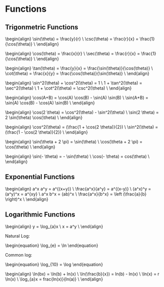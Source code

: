 # Functions
## Trigonmetric Functions

\begin{align}
\sin(\theta) = \frac{y}{r} \\
\csc(\theta) = \frac{r}{x} = \frac{1}{\cos(\theta)} \\
\end{align}

\begin{align}
\cos(\theta) = \frac{x}{r} \\
\sec(\theta) = \frac{r}{x} = \frac{1}{\cos(\theta)} \\
\end{align}

\begin{align}
\tan(\theta) = \frac{y}{x} = \frac{\sin(\theta)}{\cos(\theta)} \\
\cot(\theta) = \frac{x}{y} = \frac{\cos(\theta)}{\sin(\theta)} \\
\end{align}

\begin{align}
\sin^2(\theta) + \cos^2(\theta) = 1 \\
1 + \tan^2(\theta) = \sec^2(\theta) \\
1 + \cot^2(\theta) = \csc^2(\theta) \\
\end{align}

\begin{align}
\cos(A+B) = \cos(A) \cos(B) - \sin(A) \sin(B) \\
\sin(A+B) = \sin(A) \cos(B) - \cos(A) \sin(B) \\
\end{align}

\begin{align}
\cos(2 \theta) = \cos^2(\theta) - \sin^2(\theta) \\
\sin(2 \theta) = 2 \sin(\theta) \cos(\theta) \\
\end{align}

\begin{align}
\cos^2(\theta) = (\frac{1 + \cos(2 \theta)}{2}) \\
\sin^2(\theta) = (\frac{1 - \cos(2 \theta)}{2}) \\
\end{align}

\begin{align}
\sin(\theta + 2 \pi) = \sin(\theta) \\
\cos(\theta + 2 \pi) = \cos(\theta) \\
\end{align}

\begin{align}
\sin(- \theta) = - \sin(\theta) \\
\cos(- \theta) = cos(\theta) \\
\end{align}

## Exponential Functions

\begin{align}
a^x a^y = a^{(x+y)} \\
\frac{a^x}{a^y} = a^{(x-y)} \\
(a^x)^y = (a^y)^x = a^{xy} \\
a^x b^x = (ab)^x \\
\frac{a^x}{b^x} = \left (\frac{a}{b} \right)^x \\
\end{align}

## Logarithmic Functions

\begin{align}
y = \log_{a}x \\
x = a^y \\
\end{align}

Natural Log:

\begin{equation}
\log_{e} = \ln
\end{equation}

Common log:

\begin{equation}
\log_{10} = \log
\end{equation}

\begin{align}
\ln(bx) = \ln(b) + ln(x) \\
\ln(\frac{b}{x}) = ln(b) - ln(x) \\
\ln(x) = r \ln(x) \\
\log_{a}x = frac{ln(x)}{ln(a)} \\
\end{align}